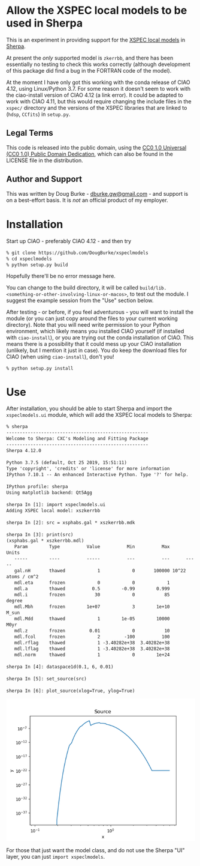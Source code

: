 
# Allow the XSPEC local models to be used in Sherpa

This is an experiment in providing support for the
[XSPEC local models](https://github.com/HEASARC/xspec_localmodels)
in
[Sherpa](https://cxc.harvard.edu/sherpa/).

At present the *only* supported model is `zkerrbb`, and
there has been essentially no testing to check this works
correctly (although development of this package did find
a bug in the FORTRAN code of the model).

At the moment I have only got this working with the conda
release of CIAO 4.12, using Linux/Python 3.7. For some reason
it doesn't seem to work with the ciao-install version of CIAO 4.12
(a link error). It could be adapted to work with CIAO 4.11, but
this would require changing the include files in the `xspec/`
directory and the versions of the XSPEC libraries that are linked
to (`hdsp`, `CCfits`) in `setup.py`.

## Legal Terms

This code is released into the public domain, using the
[CC0 1.0 Universal (CC0 1.0) Public Domain Dedication](https://creativecommons.org/publicdomain/zero/1.0/), which can also be found in the
LICENSE file in the distribution.

## Author and Support

This was written by Doug Burke - dburke.gw@gmail.com - and
support is on a best-effort basis. It is *not* an official
product of my employer.

# Installation

Start up CIAO - preferably CIAO 4.12 - and then try

```
% git clone https://github.com/DougBurke/xspeclmodels
% cd xspeclmodels
% python setup.py build
```

Hopefully there'll be no error message here.

You can change to the build directory, it will be called
`build/lib.<something-or-other-involving-linux-or-macos>`,
to test out the module. I suggest the example session from the
"Use" section below.

After testing - or before, if you feel adventurous - you will
want to install the module (or you can just copy around the files
to your current working directory). Note that you will need write
permission to your Python environment, which likely means you installed
CIAO yourself (if installed with `ciao-install`), or you
are trying out the conda installation of CIAO. This means
there is a possibility that it could mess up your CIAO installation
(unlikely, but I mention it just in case). You do keep the
download files for CIAO (when using `ciao-install`), don't
you!

```
% python setup.py install
```

# Use

After installation, you should be able to start Sherpa and
import the `xspeclmodels.ui` module, which will add the
XSPEC local models to Sherpa:

```
% sherpa
-----------------------------------------------------
Welcome to Sherpa: CXC's Modeling and Fitting Package
-----------------------------------------------------
Sherpa 4.12.0

Python 3.7.5 (default, Oct 25 2019, 15:51:11)
Type 'copyright', 'credits' or 'license' for more information
IPython 7.10.1 -- An enhanced Interactive Python. Type '?' for help.

IPython profile: sherpa
Using matplotlib backend: Qt5Agg

sherpa In [1]: import xspeclmodels.ui
Adding XSPEC local model: xszkerrbb

sherpa In [2]: src = xsphabs.gal * xszkerrbb.mdk

sherpa In [3]: print(src)
(xsphabs.gal * xszkerrbb.mdl)
   Param        Type          Value          Min          Max      Units
   -----        ----          -----          ---          ---      -----
   gal.nH       thawed            1            0       100000 10^22 atoms / cm^2
   mdl.eta      frozen            0            0            1
   mdl.a        thawed          0.5        -0.99        0.999
   mdl.i        frozen           30            0           85     degree
   mdl.Mbh      frozen        1e+07            3        1e+10      M_sun
   mdl.Mdd      thawed            1        1e-05        10000       M0yr
   mdl.z        frozen         0.01            0           10
   mdl.fcol     frozen            2         -100          100
   mdl.rflag    thawed            1 -3.40282e+38  3.40282e+38
   mdl.lflag    thawed            1 -3.40282e+38  3.40282e+38
   mdl.norm     thawed            1            0        1e+24

sherpa In [4]: dataspace1d(0.1, 6, 0.01)

sherpa In [5]: set_source(src)

sherpa In [6]: plot_source(xlog=True, ylog=True)
```

![The absorbed model](imgs/example.png)

For those that just want the model class, and do not use the
Sherpa "UI" layer, you can just `import xspeclmodels`.
